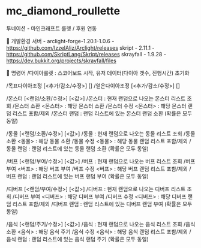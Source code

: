 # mc_diamond_roullette

투네이션 - 마인크래프트 룰렛 / 후원 연동

🔧 개발환경
서버 - arclight-forge-1.20.1-1.0.6 - https://github.com/IzzelAliz/Arclight/releases
skript - 2.11.1 - https://github.com/SkriptLang/Skript/releases
skrayfall - 1.9.28 - https://dev.bukkit.org/projects/skrayfall/files

📝 명령어
/다이아룰렛 : 스코어보드 시작, 유저 데이터(다이아 갯수, 진행시간) 초기화 


/목표다이아조정 [<추가/감소/수정>] [<number>]
/얻은다이아조정 [<추가/감소/수정>] [<number>]

/몬스터 [<랜덤/소환/수정>] [<값>]
/몬스터 : 현재 랜덤으로 나오는 몬스터 리스트 조회
/몬스터 소환 <몬스터> : 해당 몬스터 소환
/몬스터 수정 <몬스터> : 해당 몬스터 랜덤 리스트 포함/제외
/몬스터 랜덤 : 랜덤 리스트에 있는 몬스터 랜덤 소환 (확률은 모두 동일)

/동물 [<랜덤/소환/수정>] [<값>]
/동물 : 현재 랜덤으로 나오는 동물 리스트 조회
/동물 소환 <동물> : 해당 동물 소환
/동물 수정 <동물> : 해당 동물 랜덤 리스트 포함/제외
/동물 랜덤 : 랜덤 리스트에 있는 동물 랜덤 소환 (확률은 모두 동일)

/버프 [<랜덤/부여/수정>] [<값>]
/버프 : 현재 랜덤으로 나오는 버프 리스트 조회
/버프 부여 <버프> : 해당 버프 부여
/버프 수정 <버프> : 해당 버프 랜덤 리스트 포함/제외
/버프 랜덤 : 랜덤 리스트에 있는 버프 랜덤 부여 (확률은 모두 동일)

/디버프 [<랜덤/부여/수정>] [<값>]
/디버프 : 현재 랜덤으로 나오는 디버프 리스트 조회
/디버프 부여 <디버프> : 해당 디버프 부여
/디버프 수정 <디버프> : 해당 디버프 랜덤 리스트 포함/제외
/디버프 랜덤 : 랜덤 리스트에 있는 디버프 랜덤 부여 (확률은 모두 동일)

/음식 [<랜덤/주기/수정>] [<값>]
/음식 : 현재 랜덤으로 나오는 음식 리스트 조회
/음식 소환 <음식> : 해당 음식 주기
/음식 수정 <음식> : 해당 음식 랜덤 리스트 포함/제외
/음식 랜덤 : 랜덤 리스트에 있는 음식 랜덤 주기 (확률은 모두 동일)